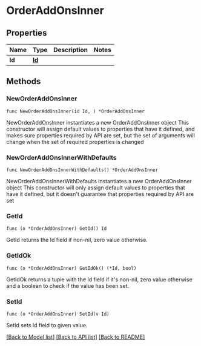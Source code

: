 # OrderAddOnsInner

## Properties

Name | Type | Description | Notes
------------ | ------------- | ------------- | -------------
**Id** | [**Id**](Id.md) |  | 

## Methods

### NewOrderAddOnsInner

`func NewOrderAddOnsInner(id Id, ) *OrderAddOnsInner`

NewOrderAddOnsInner instantiates a new OrderAddOnsInner object
This constructor will assign default values to properties that have it defined,
and makes sure properties required by API are set, but the set of arguments
will change when the set of required properties is changed

### NewOrderAddOnsInnerWithDefaults

`func NewOrderAddOnsInnerWithDefaults() *OrderAddOnsInner`

NewOrderAddOnsInnerWithDefaults instantiates a new OrderAddOnsInner object
This constructor will only assign default values to properties that have it defined,
but it doesn't guarantee that properties required by API are set

### GetId

`func (o *OrderAddOnsInner) GetId() Id`

GetId returns the Id field if non-nil, zero value otherwise.

### GetIdOk

`func (o *OrderAddOnsInner) GetIdOk() (*Id, bool)`

GetIdOk returns a tuple with the Id field if it's non-nil, zero value otherwise
and a boolean to check if the value has been set.

### SetId

`func (o *OrderAddOnsInner) SetId(v Id)`

SetId sets Id field to given value.



[[Back to Model list]](../README.md#documentation-for-models) [[Back to API list]](../README.md#documentation-for-api-endpoints) [[Back to README]](../README.md)


